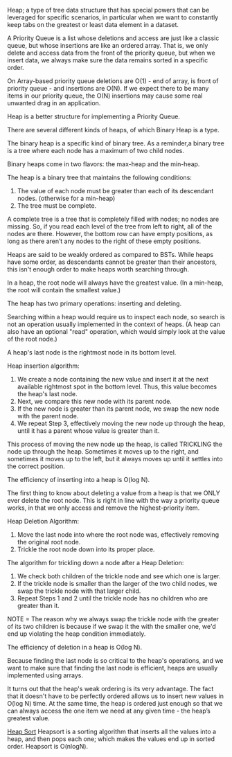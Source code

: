 Heap; a type of tree data structure that has special powers that can be leveraged for specific scenarios, in particular when we want to constantly keep tabs on the greatest or least data element in a dataset.

A Priority Queue is a list whose deletions and access are just like
a classic queue, but whose insertions are like an ordered array. That is, we only delete and access data from the front of the priority queue, but when we insert data, we always make sure the data remains sorted in a specific order.

On Array-based priority queue deletions are O(1) - end of array, is front of priority queue -  and insertions are O(N). If we expect there to be many items in our priority queue, the O(N) insertions may cause some real unwanted drag in an application.

Heap is a better structure for implementing a Priority Queue.

There are several different kinds of heaps, of which Binary Heap is a type.

The binary heap is a specific kind of binary tree. As a reminder,a binary tree is a tree where each node has a maximum of two
child nodes.

Binary heaps come in two flavors: the max-heap and
the min-heap.

The heap is a binary tree that maintains the following
conditions:
1. The value of each node must be greater than each of its descendant nodes. (otherwise for a min-heap)
2. The tree must be complete.

A complete tree is a tree that is completely filled with nodes; no nodes are missing. So, if you read each level of the tree from left
to right, all of the nodes are there. However, the bottom row can have empty positions, as long as there aren’t any nodes to the
right of these empty positions.

Heaps are said to be weakly ordered as compared to BSTs. While heaps have some order, as descendants cannot be greater than their ancestors, this isn't enough order to make heaps worth searching through.

In a heap, the root node will always have the greatest value. (In a min-heap, the root will contain the smallest value.)

The heap has two primary operations: inserting and deleting. 

Searching within a heap would require us to inspect each node, so search is not an operation usually implemented in the context of heaps. (A heap can also have an optional "read" operation, which would simply look at the value of the root node.)

A heap's last node is the rightmost node in its bottom level.

Heap insertion algorithm:
1. We create a node containing the new value and insert it at the next available rightmost spot in the bottom level. Thus, this value becomes the heap's last node.
2. Next, we compare this new node with its parent node.
3. If the new node is greater than its parent node, we swap the new node with the parent node.
4. We repeat Step 3, effectively moving the new node up through the heap, until it has a parent whose value is greater than it.

This process of moving the new node up the heap, is called
TRICKLING the node up through the heap. Sometimes it moves up to the right, and sometimes it moves up to the left, but it always moves up until it settles into the correct position.

The efficiency of inserting into a heap is O(log N).

The first thing to know about deleting a value from a heap is that we ONLY ever delete the root node. This is right in line with the way a priority queue works, in that we only access and remove the highest-priority item.

Heap Deletion Algorithm:
1. Move the last node into where the root node was, effectively removing the original root node.
2. Trickle the root node down into its proper place.

The algorithm for trickling down a node after a Heap Deletion:
1. We check both children of the trickle node and see which one is larger.
2. If the trickle node is smaller than the larger of the two child nodes, we swap the trickle node with that larger child.
3. Repeat Steps 1 and 2 until the trickle node has no children who are greater than it.

NOTE = The reason why we always swap the trickle node with the greater of its two children is because if we swap it the with the smaller one, we'd end up violating the heap condition immediately.

The efficiency of deletion in a heap is O(log N).

Because finding the last node is so critical to the heap's operations, and we want to make sure that finding the last node is efficient, heaps are usually implemented using arrays.

It turns out that the heap's weak ordering is its very advantage.
The fact that it doesn't have to be perfectly ordered allows us to
insert new values in O(log N) time. At the same time, the heap is
ordered just enough so that we can always access the one item
we need at any given time - the heap’s greatest value.

<u>Heap Sort</u>
Heapsort is a sorting algorithm that inserts all the values into a heap, and then pops each one; which makes the values end up in sorted order. Heapsort is O(nlogN).









